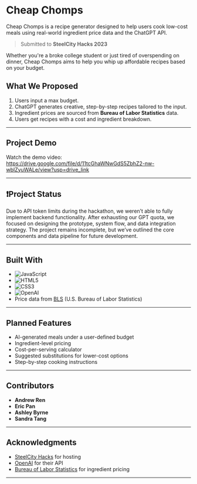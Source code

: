 # Cheap Chomps

Cheap Chomps is a recipe generator designed to help users cook low-cost meals using real-world ingredient price data and the ChatGPT API.

> Submitted to **SteelCity Hacks 2023**

Whether you're a broke college student or just tired of overspending on dinner, Cheap Chomps aims to help you whip up affordable recipes based on your budget.

## What We Proposed

1. Users input a max budget.
2. ChatGPT generates creative, step-by-step recipes tailored to the input.
3. Ingredient prices are sourced from **Bureau of Labor Statistics** data.
4. Users get recipes with a cost and ingredient breakdown.

---

## Project Demo

Watch the demo video: https://drive.google.com/file/d/11tcGhaWNwGdS5ZbhZ2-nw-wblZyuWALe/view?usp=drive_link

---

## ❗Project Status

Due to API token limits during the hackathon, we weren’t able to fully implement backend functionality. After exhausting our GPT quota, we focused on designing the prototype, system flow, and data integration strategy. The project remains incomplete, but we’ve outlined the core components and data pipeline for future development.

---

## Built With

- ![JavaScript](https://img.shields.io/badge/-JavaScript-%23F7DF1C?style=flat-square&logo=javascript&logoColor=000)
- ![HTML5](https://img.shields.io/badge/-HTML5-%23E44D27?style=flat-square&logo=html5&logoColor=ffffff)
- ![CSS3](https://img.shields.io/badge/-CSS3-%231572B6?style=flat-square&logo=css3)
- ![OpenAI](https://img.shields.io/badge/-ChatGPT_API-%2300A67E?style=flat-square&logo=openai&logoColor=white)
- Price data from [BLS](https://www.bls.gov/data/) (U.S. Bureau of Labor Statistics)

---

## Planned Features

- AI-generated meals under a user-defined budget
- Ingredient-level pricing
- Cost-per-serving calculator
- Suggested substitutions for lower-cost options
- Step-by-step cooking instructions

---

## Contributors

- **Andrew Ren**
- **Eric Pan** 
- **Ashley Byrne**
- **Sandra Tang** 

---

## Acknowledgments

- [SteelCity Hacks](https://steelcityhacks.io) for hosting
- [OpenAI](https://platform.openai.com/) for their API
- [Bureau of Labor Statistics](https://www.bls.gov/data/) for ingredient pricing

---
